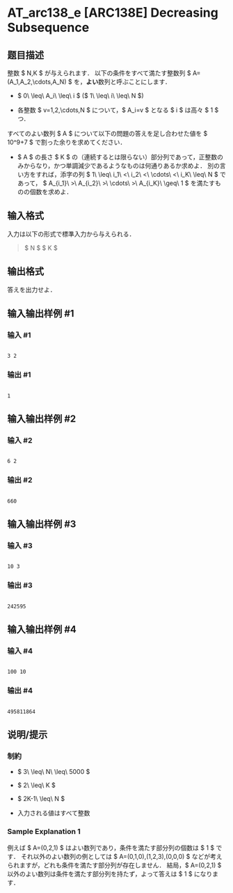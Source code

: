 # AT_arc138_e [ARC138E] Decreasing Subsequence

## 题目描述

[problemUrl]: https://atcoder.jp/contests/arc138/tasks/arc138_e

整数 $ N,K $ が与えられます． 以下の条件をすべて満たす整数列 $ A=(A_1,A_2,\cdots,A_N) $ を，**よい**数列と呼ぶことにします．

- $ 0\ \leq\ A_i\ \leq\ i $ ($ 1\ \leq\ i\ \leq\ N $)
- 各整数 $ v=1,2,\cdots,N $ について，$ A_i=v $ となる $ i $ は高々 $ 1 $ つ．

すべてのよい数列 $ A $ について以下の問題の答えを足し合わせた値を $ 10^9+7 $ で割った余りを求めてください．

- $ A $ の長さ $ K $ の（連続するとは限らない）部分列であって，正整数のみからなり，かつ単調減少であるようなものは何通りあるか求めよ． 別の言い方をすれば，添字の列 $ 1\ \leq\ i_1\ <\ i_2\ <\ \cdots\ <\ i_K\ \leq\ N $ であって， $ A_{i_1}\ >\ A_{i_2}\ >\ \cdots\ >\ A_{i_K}\ \geq\ 1 $ を満たすものの個数を求めよ．

## 输入格式

入力は以下の形式で標準入力から与えられる．

> $ N $ $ K $

## 输出格式

答えを出力せよ．

## 输入输出样例 #1

### 输入 #1

```
3 2
```

### 输出 #1

```
1
```

## 输入输出样例 #2

### 输入 #2

```
6 2
```

### 输出 #2

```
660
```

## 输入输出样例 #3

### 输入 #3

```
10 3
```

### 输出 #3

```
242595
```

## 输入输出样例 #4

### 输入 #4

```
100 10
```

### 输出 #4

```
495811864
```

## 说明/提示

### 制約

- $ 3\ \leq\ N\ \leq\ 5000 $
- $ 2\ \leq\ K $
- $ 2K-1\ \leq\ N $
- 入力される値はすべて整数

### Sample Explanation 1

例えば $ A=(0,2,1) $ はよい数列であり，条件を満たす部分列の個数は $ 1 $ です． それ以外のよい数列の例としては $ A=(0,1,0),(1,2,3),(0,0,0) $ などが考えられますが，どれも条件を満たす部分列が存在しません． 結局，$ A=(0,2,1) $ 以外のよい数列は条件を満たす部分列を持たず，よって答えは $ 1 $ になります．
